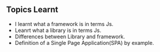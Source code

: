 ## Topics Learnt

- I learnt what a framework is in terms Js.
- Leanrt what a library is in terms Js.
- Differences between Library and framework.
- Definition of a Single Page Application(SPA) by example.
